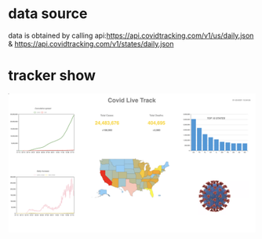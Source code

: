 # data source
data is obtained by calling api:https://api.covidtracking.com/v1/us/daily.json & https://api.covidtracking.com/v1/states/daily.json 

# tracker show
![alt text](https://github.com/junlingsun/covid_tracker/blob/master/static/img/screen%20shot.png)

